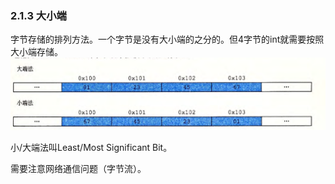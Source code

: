 ### 2.1.3 大小端
字节存储的排列方法。一个字节是没有大小端的之分的。但4字节的int就需要按照大小端存储。
![alt text](img/image-1.png)

小/大端法叫Least/Most Significant Bit。

需要注意网络通信问题（字节流）。